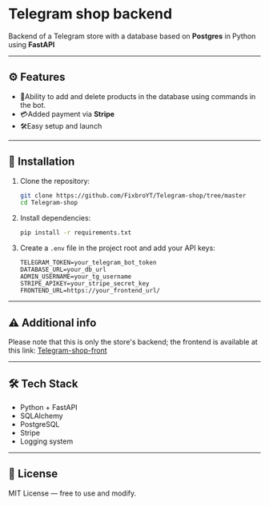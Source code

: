 # Telegram shop backend

Backend of a Telegram store with a database based on **Postgres** in Python using **FastAPI**

---

## ⚙️ Features

- 🧩Ability to add and delete products in the database using commands in the bot.
- 💳Added payment via **Stripe**
- 🛠Easy setup and launch

---

## 🔧 Installation

1. Clone the repository:
   ```bash
   git clone https://github.com/FixbroYT/Telegram-shop/tree/master
   cd Telegram-shop

2. Install dependencies:

   ```bash
   pip install -r requirements.txt
   ```

3. Create a `.env` file in the project root and add your API keys:

   ```
   TELEGRAM_TOKEN=your_telegram_bot_token
   DATABASE_URL=your_db_url
   ADMIN_USERNAME=your_tg_username
   STRIPE_APIKEY=your_stripe_secret_key
   FRONTEND_URL=https://your_frontend_url/
   ```

---

## ⚠ Additional info

Please note that this is only the store's backend; the frontend is available at this link: [Telegram-shop-front](https://github.com/FixbroYT/Telegram-shop-front)

---

## 🛠 Tech Stack

* Python + FastAPI
* SQLAlchemy
* PostgreSQL
* Stripe
* Logging system

---

## 📄 License

MIT License — free to use and modify.
